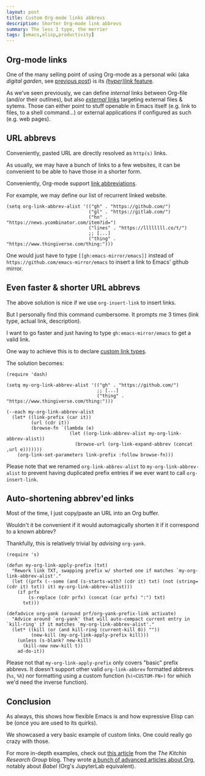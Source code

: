 ```yaml
---
layout: post
title: Custom Org-mode links abbrevs
description: Shorter Org-mode link abbrevs
summary: The less I type, the merrier
tags: [emacs,elisp,productivity]
---
```



## Org-mode links

One of the many selling point of using Org-mode as a personal wiki (aka _digital garden_, see [previous post](/2021/09/15/org-roam)) is its [_(hyper)link_ feature](https://orgmode.org/manual/Hyperlinks.html).

As we've seen previously, we can define _internal_ links between Org-file (and/or their outlines), but also [_external_ links](https://orgmode.org/manual/External-Links.html) targeting external files & sytems. Those can either point to stuff openable in Emacs itself (e.g. link to files, to a shell command...) or external applications if configured as such (e.g. web pages).


## URL abbrevs

Conveniently, pasted URL are directly resolved as `http(s)` links.

As usually, we may have a bunch of links to a few websites, it can be convenient to be able to have those in a shorter form.

Conveniently, Org-mode support [link abbreviations](https://orgmode.org/manual/Link-Abbreviations.html).

For example, we may define our list of recurrent linked website.

```elisp
(setq org-link-abbrev-alist '(("gh" . "https://github.com/")
                              ("gl" . "https://gitlab.com/")
                              ("hn" . "https://news.ycombinator.com/item?id=")
                              ("lines" . "https://llllllll.co/t/")
                              ;; [...]
                              ("thing" . "https://www.thingiverse.com/thing:")))
```

One would just have to type `[[gh:emacs-mirror/emacs]]` instead of `https://github.com/emacs-mirror/emacs` to insert a link to Emacs' github mirror.


## Even faster & shorter URL abbrevs

The above solution is nice if we use `org-insert-link` to insert links.

But I personally find this command cumbersome. It prompts me 3 times (link type, actual link, description).

I want to go faster and just having to type `gh:emacs-mirror/emacs` to get a valid link.

One way to achieve this is to declare [custom link types](https://orgmode.org/manual/Adding-Hyperlink-Types.html).

The solution becomes:

```elisp
(require 'dash)

(setq my-org-link-abbrev-alist '(("gh" . "https://github.com/")
                                 ;; [...]
                                 ("thing" . "https://www.thingiverse.com/thing:")))

(--each my-org-link-abbrev-alist
  (let* ((link-prefix (car it))
         (url (cdr it))
         (browse-fn `(lambda (e)
                       (let ((org-link-abbrev-alist my-org-link-abbrev-alist))
                         (browse-url (org-link-expand-abbrev (concat ,url e)))))))
    (org-link-set-parameters link-prefix :follow browse-fn)))
```

Please note that we renamed `org-link-abbrev-alist` to `my-org-link-abbrev-alist` to prevent having duplicated prefix entries if we ever want to call `org-insert-link`.


## Auto-shortening abbrev'ed links

Most of the time, I just copy/paste an URL into an Org buffer.

Wouldn't it be convenient if it would automagically shorten it if it correspond to a known abbrev?

Thankfully, this is relatively trivial by _advising_ `org-yank`.

```elisp
(require 's)

(defun my-org-link-apply-prefix (txt)
  "Rework link TXT, swapping prefix w/ shorted one if matches `my-org-link-abbrev-alist'."
  (let ((prfx (--some (and (s-starts-with? (cdr it) txt) (not (string= (cdr it) txt)) it) my-org-link-abbrev-alist)))
    (if prfx
        (s-replace (cdr prfx) (concat (car prfx) ":") txt)
      txt)))

(defadvice org-yank (around prf/org-yank-prefix-link activate)
  "Advice around `org-yank' that will auto-compact current entry in `kill-ring' if it matches `my-org-link-abbrev-alist'."
  (let* ((kill (or (and kill-ring (current-kill 0)) ""))
         (new-kill (my-org-link-apply-prefix kill)))
    (unless (s-blank? new-kill)
      (kill-new new-kill t))
    ad-do-it))
```

Please not that `my-org-link-apply-prefix` only covers "basic" prefix abbrevs. It doesn't support other valid `org-link-abbrev` formatted abbrevs (`%s`, `%h`) nor formatting using a custom function (`%(<CUSTOM-FN>)` for which we'd need the inverse function).


## Conclusion

As always, this shows how flexible Emacs is and how expressive Elisp can be (once you are used to its quirks).

We showcased a very basic example of custom links. One could really go crazy with those.

For more in-depth examples, check out [this article](https://kitchingroup.cheme.cmu.edu/blog/2016/11/04/New-link-features-in-org-9/) from the _The Kitchin Research Group_ blog. They wrote [a bunch of advanced articles about Org](https://kitchingroup.cheme.cmu.edu/blog/category/orgmode/), notably about _Babel_ (Org's JupyterLab equivalent).
